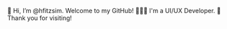 👋 Hi, I’m @hfitzsim. Welcome to my GitHub! 👩🏻‍💻 I'm a UI/UX Developer. 💞️ Thank you for visiting!

<!---
hfitzsim/hfitzsim is a ✨ special ✨ repository because its `README.md` (this file) appears on your GitHub profile.
You can click the Preview link to take a look at your changes.
--->
